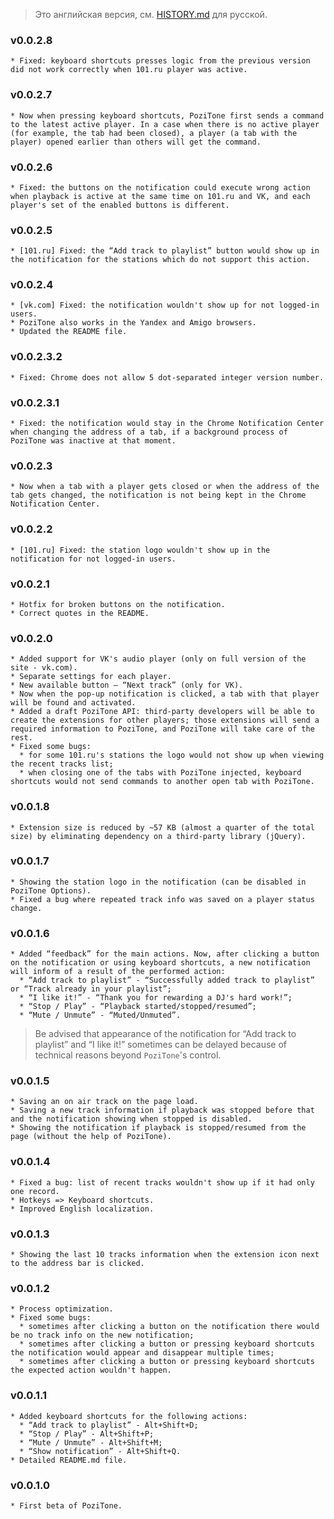 > Это английская версия, см. [HISTORY.md](HISTORY.md) для русской.

### v0.0.2.8
    * Fixed: keyboard shortcuts presses logic from the previous version did not work correctly when 101.ru player was active.

### v0.0.2.7
    * Now when pressing keyboard shortcuts, PoziTone first sends a command to the latest active player. In a case when there is no active player (for example, the tab had been closed), a player (a tab with the player) opened earlier than others will get the command.

### v0.0.2.6
    * Fixed: the buttons on the notification could execute wrong action when playback is active at the same time on 101.ru and VK, and each player's set of the enabled buttons is different.

### v0.0.2.5
    * [101.ru] Fixed: the “Add track to playlist” button would show up in the notification for the stations which do not support this action.

### v0.0.2.4
    * [vk.com] Fixed: the notification wouldn't show up for not logged-in users.
    * PoziTone also works in the Yandex and Amigo browsers.
    * Updated the README file.

### v0.0.2.3.2
    * Fixed: Chrome does not allow 5 dot-separated integer version number.

### v0.0.2.3.1
    * Fixed: the notification would stay in the Chrome Notification Center when changing the address of a tab, if a background process of PoziTone was inactive at that moment.

### v0.0.2.3
    * Now when a tab with a player gets closed or when the address of the tab gets changed, the notification is not being kept in the Chrome Notification Center.

### v0.0.2.2
    * [101.ru] Fixed: the station logo wouldn't show up in the notification for not logged-in users.

### v0.0.2.1
    * Hotfix for broken buttons on the notification.
    * Correct quotes in the README.

### v0.0.2.0
    * Added support for VK's audio player (only on full version of the site - vk.com).
    * Separate settings for each player.
    * New available button – “Next track” (only for VK).
    * Now when the pop-up notification is clicked, a tab with that player will be found and activated.
    * Added a draft PoziTone API: third-party developers will be able to create the extensions for other players; those extensions will send a required information to PoziTone, and PoziTone will take care of the rest.
    * Fixed some bugs:
      * for some 101.ru's stations the logo would not show up when viewing the recent tracks list;
      * when closing one of the tabs with PoziTone injected, keyboard shortcuts would not send commands to another open tab with PoziTone.

### v0.0.1.8
    * Extension size is reduced by ~57 KB (almost a quarter of the total size) by eliminating dependency on a third-party library (jQuery).

### v0.0.1.7
    * Showing the station logo in the notification (can be disabled in PoziTone Options).
    * Fixed a bug where repeated track info was saved on a player status change.

### v0.0.1.6
    * Added “feedback” for the main actions. Now, after clicking a button on the notification or using keyboard shortcuts, a new notification will inform of a result of the performed action:
      * “Add track to playlist” - “Successfully added track to playlist” or “Track already in your playlist”;
      * “I like it!” - “Thank you for rewarding a DJ's hard work!”;
      * “Stop / Play” - “Playback started/stopped/resumed”;
      * “Mute / Unmute” - “Muted/Unmuted”.
> Be advised that appearance of the notification for “Add track to playlist” and “I like it!” sometimes can be delayed because of technical reasons beyond `PoziTone`'s control.

### v0.0.1.5
    * Saving an on air track on the page load.
    * Saving a new track information if playback was stopped before that and the notification showing when stopped is disabled.
    * Showing the notification if playback is stopped/resumed from the page (without the help of PoziTone).

### v0.0.1.4
    * Fixed a bug: list of recent tracks wouldn't show up if it had only one record.
    * Hotkeys => Keyboard shortcuts.
    * Improved English localization.

### v0.0.1.3
    * Showing the last 10 tracks information when the extension icon next to the address bar is clicked.

### v0.0.1.2
    * Process optimization.
    * Fixed some bugs:
      * sometimes after clicking a button on the notification there would be no track info on the new notification;
      * sometimes after clicking a button or pressing keyboard shortcuts the notification would appear and disappear multiple times;
      * sometimes after clicking a button or pressing keyboard shortcuts the expected action wouldn't happen.

### v0.0.1.1
    * Added keyboard shortcuts for the following actions: 
      * “Add track to playlist” - Alt+Shift+D;
      * “Stop / Play” - Alt+Shift+P;
      * “Mute / Unmute” - Alt+Shift+M;
      * “Show notification” - Alt+Shift+Q.
    * Detailed README.md file.

### v0.0.1.0
    * First beta of PoziTone.